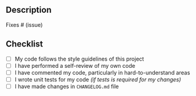 ## Description

<!--

Please include a summary of the change and which issue is fixed. Please also include relevant motivation and context. List any dependencies that are required for this change.

-->

Fixes # (issue)

## Checklist

- [ ] My code follows the style guidelines of this project
- [ ] I have performed a self-review of my own code
- [ ] I have commented my code, particularly in hard-to-understand areas
- [ ] I wrote unit tests for my code _(if tests is required for my changes)_
- [ ] I have made changes in `CHANGELOG.md` file

<!--

About your changes in `CHANGELOG.md`:

* Add version header `## UNRELEASED`, if it does not exists
* Add description under `Added`/`Changed`/`Fixed` sections
* Add reference to closed issues `[#000]`
* Add link to issue in the end of document

-->
